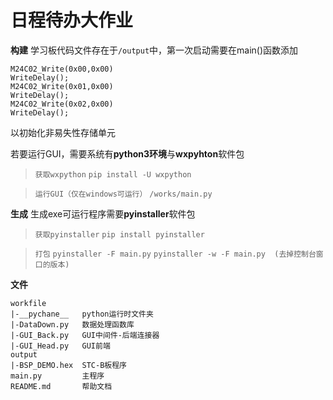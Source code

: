# 日程待办大作业

**构建**
学习板代码文件存在于```/output```中，第一次启动需要在main()函数添加
```
M24C02_Write(0x00,0x00)
WriteDelay();
M24C02_Write(0x01,0x00)
WriteDelay();
M24C02_Write(0x02,0x00)
WriteDelay();
```
以初始化非易失性存储单元

若要运行GUI，需要系统有**python3环境**与**wxpyhton**软件包
>```获取wxpython```
>```pip install -U wxpython```

>```运行GUI（仅在windows可运行）```
>```/works/main.py```

**生成**
生成exe可运行程序需要**pyinstaller**软件包
>```获取pyinstaller```
>```pip install pyinstaller```

>```打包```
>```pyinstaller -F main.py```
>```pyinstaller -w -F main.py  (去掉控制台窗口的版本)```

**文件**
```
workfile
|-__pychane__   python运行时文件夹
|-DataDown.py   数据处理函数库
|-GUI_Back.py   GUI中间件-后端连接器
|-GUI_Head.py   GUI前端
output
|-BSP_DEMO.hex  STC-B板程序
main.py         主程序
README.md       帮助文档
```